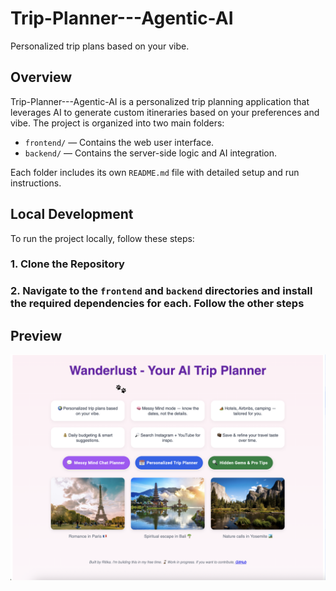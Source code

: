 # Trip-Planner---Agentic-AI
Personalized trip plans based on your vibe.

## Overview

Trip-Planner---Agentic-AI is a personalized trip planning application that leverages AI to generate custom itineraries based on your preferences and vibe. The project is organized into two main folders:

- `frontend/` — Contains the web user interface.
- `backend/` — Contains the server-side logic and AI integration.

Each folder includes its own `README.md` file with detailed setup and run instructions.

## Local Development

To run the project locally, follow these steps:

### 1. Clone the Repository
### 2. Navigate to the `frontend` and `backend` directories and install the required dependencies for each. Follow the other steps

## Preview

![Trip Planner AI Frontend Preview](trip_planner_ai_full/frontend/src/assets/readme.png)

